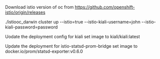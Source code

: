 Download istio version of oc from https://github.com/openshift-istio/origin/releases

./istiooc_darwin cluster up --istio=true --istio-kiali-username=john --istio-kiali-password=password

Uodate the deployment config for kiali
set image to kiali/kiali:latest

Update the deployment for istio-statsd-prom-bridge
set image to docker.io/prom/statsd-exporter:v0.6.0

